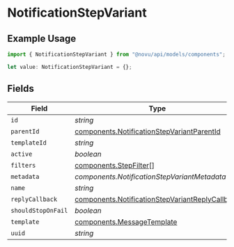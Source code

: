 # NotificationStepVariant

## Example Usage

```typescript
import { NotificationStepVariant } from "@novu/api/models/components";

let value: NotificationStepVariant = {};
```

## Fields

| Field                                                                                                              | Type                                                                                                               | Required                                                                                                           | Description                                                                                                        |
| ------------------------------------------------------------------------------------------------------------------ | ------------------------------------------------------------------------------------------------------------------ | ------------------------------------------------------------------------------------------------------------------ | ------------------------------------------------------------------------------------------------------------------ |
| `id`                                                                                                               | *string*                                                                                                           | :heavy_minus_sign:                                                                                                 | N/A                                                                                                                |
| `parentId`                                                                                                         | [components.NotificationStepVariantParentId](../../models/components/notificationstepvariantparentid.md)           | :heavy_minus_sign:                                                                                                 | N/A                                                                                                                |
| `templateId`                                                                                                       | *string*                                                                                                           | :heavy_minus_sign:                                                                                                 | N/A                                                                                                                |
| `active`                                                                                                           | *boolean*                                                                                                          | :heavy_minus_sign:                                                                                                 | N/A                                                                                                                |
| `filters`                                                                                                          | [components.StepFilter](../../models/components/stepfilter.md)[]                                                   | :heavy_minus_sign:                                                                                                 | N/A                                                                                                                |
| `metadata`                                                                                                         | *components.NotificationStepVariantMetadata*                                                                       | :heavy_minus_sign:                                                                                                 | N/A                                                                                                                |
| `name`                                                                                                             | *string*                                                                                                           | :heavy_minus_sign:                                                                                                 | N/A                                                                                                                |
| `replyCallback`                                                                                                    | [components.NotificationStepVariantReplyCallback](../../models/components/notificationstepvariantreplycallback.md) | :heavy_minus_sign:                                                                                                 | N/A                                                                                                                |
| `shouldStopOnFail`                                                                                                 | *boolean*                                                                                                          | :heavy_minus_sign:                                                                                                 | N/A                                                                                                                |
| `template`                                                                                                         | [components.MessageTemplate](../../models/components/messagetemplate.md)                                           | :heavy_minus_sign:                                                                                                 | N/A                                                                                                                |
| `uuid`                                                                                                             | *string*                                                                                                           | :heavy_minus_sign:                                                                                                 | N/A                                                                                                                |